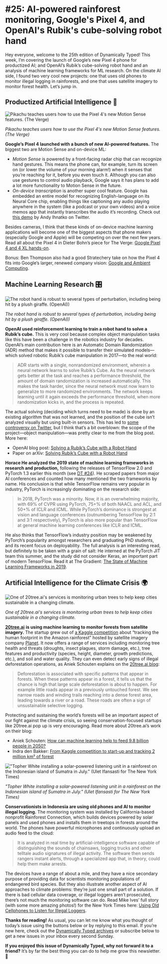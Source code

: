 # #25: AI-powered rainforest monitoring, Google's Pixel 4, and OpenAI's Rubik's cube-solving robot hand 

Hey everyone, welcome to the 25th edition of Dynamically Typed!
This week, I’m covering the launch of Google’s new Pixel 4 phone for productized AI; and OpenAI’s Rubik’s cube-solving robot hand and an analysis of machine learning frameworks for ML research.
On the climate AI side, I found two very cool new projects: one that uses old phones to monitor illegal logging in rainforests, and one that uses satellite imagery to monitor forest health.
Let’s jump in.

## Productized Artificial Intelligence 🔌

![Pikachu teaches users how to use the Pixel 4's new Motion Sense features. (The Verge)](https://s3.amazonaws.com/revue/items/images/005/145/223/mail/6b08ee38b94b3ae49442ce0567e21c79.png?1572023799)

_Pikachu teaches users how to use the Pixel 4's new Motion Sense features. (The Verge)_

**Google’s Pixel 4 launched with a bunch of new AI-powered features.**
The biggest two are Motion Sense and on-device ML:

* _Motion Sense_ is powered by a front-facing radar chip that can recognize hand gestures. This means the phone can, for example, turn its screen on (or lower the volume of your morning alarm!) when it senses that you’re reaching for it, before you even touch it. Although you can also use gestures to control audio playback, Google says it has plans to add a lot more functionality to Motion Sense in the future.
* _On-device transcription_ is another super cool feature. Google has embedded an entire model for recognizing English-language on its Neural Core chip, enabling things like captioning any audio playing anywhere in the system (like a podcast or your own videos) and a voice memos app that instantly transcribes the audio it’s recording. Check out [this demo](https://twitter.com/ihnatko/status/1186038075920650242?utm_campaign=Dynamically%20Typed&utm_medium=email&utm_source=Revue%20newsletter) by Andy Ihnatko on Twitter.

Besides cameras, I think that these kinds of on-device machine learning applications will become one of the biggest aspects that phone makers (especially Google and Apple) will be competing on over the next few years.
Read all about the Pixel 4 in Dieter Bohn’s piece for The Verge: [Google Pixel 4 and 4 XL hands-on](https://www.theverge.com/2019/10/15/20908071/google-pixel-4-xl-photos-video-hands-on-camera-screen-specs-price?utm_campaign=Dynamically%20Typed&utm_medium=email&utm_source=Revue%20newsletter).

Bonus: Ben Thompson also had a good Stratechery take on how the Pixel 4 fits into Google’s larger, renewed company vision: [Google and Ambient Computing](https://stratechery.com/2019/google-and-ambient-computing/?utm_campaign=Dynamically%20Typed&utm_medium=email&utm_source=Revue%20newsletter).

## Machine Learning Research 🎛

![The robot hand is robust to several types of perturbation, including being hit by a plush giraffe. (OpenAI))](https://s3.amazonaws.com/revue/items/images/005/147/307/mail/4c226950eaf415df0f816562ce1f65e9.png?1572105069)

_The robot hand is robust to several types of perturbation, including being hit by a plush giraffe. (OpenAI))_

**OpenAI used reinforcement learning to train a robot hand to solve a Rubik’s cube.**
This is very cool because complex object manipulation tasks like this have been a challenge in the robotics industry for decades.
OpenAI’s main contribution here is an Automatic Domain Randomization (ADR) method that makes it possible to transfer their simulated models—which solved robotic Rubik’s cube manipulation in 2017—to the real world:

> ADR starts with a single, nonrandomized environment, wherein a neural network learns to solve Rubik’s Cube.
> As the neural network gets better at the task and reaches a performance threshold, the amount of domain randomization is increased automatically.
> This makes the task harder, since the neural network must now learn to generalize to more randomized environments.
> The network keeps learning until it again exceeds the performance threshold, when more randomization kicks in, and the process is repeated.

The actual solving (deciding which turns need to be made) is done by an existing algorithm that was not learned, and the position of the cube isn’t analyzed visually but using built-in sensors.
This has led to [some controversy on Twitter](https://twitter.com/garymarcus/status/1185679169360809984?utm_campaign=Dynamically%20Typed&utm_medium=email&utm_source=Revue%20newsletter), but I think that’s a bit overblown: the scope of the project—object manipulation—was pretty clear to me from the blog post.
More here:

* OpenAI blog post: [Solving a Rubik’s Cube with a Robot Hand](https://openai.com/blog/solving-rubiks-cube/?utm_campaign=Dynamically%20Typed&utm_medium=email&utm_source=Revue%20newsletter)
* Paper on arXiv: [Solving Rubik’s Cube with a Robot Hand](https://arxiv.org/abs/1910.07113?utm_campaign=Dynamically%20Typed&utm_medium=email&utm_source=Revue%20newsletter)

**Horace He analyzed the 2019 state of machine learning frameworks in research and production,** following the releases of TensorFlow 2.0 and PyTorch 1.3 earlier this month (see [DT #24](https://dynamicallytyped.com/issues/24-descript-s-new-podcast-studio-tensorflow-and-pytorch-updates-and-more-climate-resources-202035?utm_campaign=Dynamically%20Typed&utm_medium=email&utm_source=Revue%20newsletter)).
He scraped papers from major AI conferences and counted how many mentioned the two frameworks by name.
His conclusion is that while TensorFlow remains very popular in industry, PyTorch is increasingly dominating on the research side:

> In 2018, PyTorch was a minority.
> Now, it is an overwhelming majority, with 69% of CVPR using PyTorch, 75+% of both NAACL and ACL, and 50+% of ICLR and ICML.
> While PyTorch’s dominance is strongest at vision and language conferences (outnumbering TensorFlow by 2:1 and 3:1 respectively), PyTorch is also more popular than TensorFlow at general machine learning conferences like ICLR and ICML.

He also thinks that TensorFlow’s industry position may be weakened by PyTorch’s popularity amongst researchers and graduating PhD students, and its recent focus on deployability.
The full analysis is an interesting read, but definitely to be taken with a grain of salt: He interned at the PyTorch JIT team this summer, and the study did not consider Keras, an important part of modern TensorFlow.
Read it at The Gradient: [The State of Machine Learning Frameworks in 2019](https://thegradient.pub/state-of-ml-frameworks-2019-pytorch-dominates-research-tensorflow-dominates-industry/?utm_campaign=Dynamically%20Typed&utm_medium=email&utm_source=Revue%20newsletter).

## Artificial Intelligence for the Climate Crisis 🌍

![One of 20tree.ai's services is monitoring urban trees to help keep cities sustainable in a changing climate.](https://s3.amazonaws.com/revue/items/images/005/144/956/mail/45132de0910d5436d750a84ec0e560cc.png?1572019396)

_One of 20tree.ai's services is monitoring urban trees to help keep cities sustainable in a changing climate._

[**20tree.ai**](http://www.20tree.ai/?utm_campaign=Dynamically%20Typed&utm_medium=email&utm_source=Revue%20newsletter) **is using machine learning to monitor forests from satellite imagery.**
The startup grew out of [a Kaggle competition](https://www.kaggle.com/c/planet-understanding-the-amazon-from-space?utm_campaign=Dynamically%20Typed&utm_medium=email&utm_source=Revue%20newsletter) about “tracking the human footprint in the Amazon rainforest” hosted by satellite imagery company [Planet](https://www.planet.com/?utm_campaign=Dynamically%20Typed&utm_medium=email&utm_source=Revue%20newsletter).
It now offers a range of services including monitoring tree health and threats (droughts, insect plagues, storm damage, etc.), tree features and productivity (species, height, diameter, growth predictions, etc.), and soil and water quality.
They can even detect early signs of illegal deforestation operations, as Aniek Schouten explains on the [20tree.ai blog](https://medium.com/20tree-ai/how-can-machine-learning-help-to-feed-9-8-billion-people-in-2050-d4ea9dea28a6?utm_campaign=Dynamically%20Typed&utm_medium=email&utm_source=Revue%20newsletter):

> Deforestation is associated with specific patterns that appear in forests.
> When these patterns appear in a forest, it tells us that the chance is high that large scale deforestation is about to happen.
> For example little roads appear in a previously untouched forest.
> We see narrow roads and winding trails reaching into a dense forest area, leading towards a river or a road.
> These roads are often a sign of unsustainable selective logging.

Protecting and sustaining the world’s forests will be an important aspect of our fight against the climate crisis, so seeing conservation-focused startups like 20tree.ai pop up is very encouraging.
Read more about 20tree.ai’s work on their blog:

* Aniek Schouten: [How can machine learning help to feed 9.8 billion people in 2050?](https://medium.com/20tree-ai/how-can-machine-learning-help-to-feed-9-8-billion-people-in-2050-d4ea9dea28a6?utm_campaign=Dynamically%20Typed&utm_medium=email&utm_source=Revue%20newsletter)
* Indra den Bakker: [From Kaggle competition to start-up and tracking 2 million km² of forest](https://medium.com/20tree-ai/from-kaggle-competition-to-start-up-and-tracking-2-million-km-of-forest-67444e2b21cc?utm_campaign=Dynamically%20Typed&utm_medium=email&utm_source=Revue%20newsletter)

!["Topher White installing a solar-powered listening unit in a rainforest on the Indonesian island of Sumatra in July." (Ulet Ifansasti for The New York Times)](https://s3.amazonaws.com/revue/items/images/005/145/063/mail/d0b46c0b9701e23b5306343fd5bf611b.jpeg?1572021955)

_"Topher White installing a solar-powered listening unit in a rainforest on the Indonesian island of Sumatra in July." (Ulet Ifansasti for The New York Times)_

**Conservationists in Indonesia are using old phones and AI to monitor illegal logging.**
The monitoring system was installed by California-based nonprofit Rainforest Connection, which builds devices powered by solar panels and used phones and installs them in treetops in forests around the world.
The phones have powerful microphones and continuously upload an audio feed to the cloud:

> It is analyzed in real time by artificial-intelligence software capable of distinguishing the sounds of chainsaws, logging trucks and other telltale audio signatures of illegal activity.
> The software then sends rangers instant alerts, through a specialized app that, in theory, could help them make arrests.

The devices have a range of about a mile, and they have a nice secondary purpose of providing data for scientists monitoring populations of endangered bird species.
But they also illustrate another aspect of AI approaches to climate problems: they’re just one small part of a solution.
If there is bad cellular data coverage, or illegal loggers aren’t prosecuted, there’s not much the monitoring software can do.
Read Mike Ives’ full story (with some more amazing photos!) for the New York Times here: [Using Old Cellphones to Listen for Illegal Loggers](https://www.nytimes.com/2019/10/15/climate/indonesia-logging-deforestation.html?utm_campaign=Dynamically%20Typed&utm_medium=email&utm_source=Revue%20newsletter).

**Thanks for reading!**
As usual, you can let me know what you thought of today’s issue using the buttons below or by replying to this email.
If you’re new here, check out the [Dynamically Typed archives](https://dynamicallytyped.com/?utm_campaign=Dynamically%20Typed&utm_medium=email&utm_source=Revue%20newsletter) or subscribe below to get a new issues in your inbox every second Sunday.

**If you enjoyed this issue of Dynamically Typed, why not forward it to a friend?**
It’s by far the best thing you can do to help me grow this newsletter.
🚂